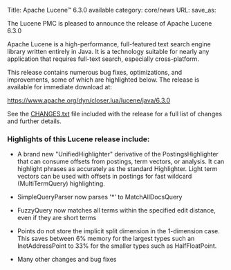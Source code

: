 Title: Apache Lucene™ 6.3.0 available
category: core/news
URL: 
save_as: 

The Lucene PMC is pleased to announce the release of Apache Lucene 6.3.0

Apache Lucene is a high-performance, full-featured text search engine
library written entirely in Java. It is a technology suitable for nearly
any application that requires full-text search, especially cross-platform.

This release contains numerous bug fixes, optimizations, and
improvements, some of which are highlighted below.
The release is available for immediate download at:

  <https://www.apache.org/dyn/closer.lua/lucene/java/6.3.0>

See the [CHANGES.txt](/core/6_3_0/changes/Changes.html) file included with the
release for a full list of changes and further details.

### Highlights of this Lucene release include:

  * A brand new "UnifiedHighlighter" derivative of the PostingsHighlighter that can consume offsets from postings, term vectors, or analysis. It can highlight phrases as accurately as the standard Highlighter. Light term vectors can be used with offsets in postings for fast wildcard (MultiTermQuery) highlighting.

  * SimpleQueryParser now parses '*' to MatchAllDocsQuery

  * FuzzyQuery now matches all terms within the specified edit distance, even if they are short terms

  * Points do not store the implicit split dimension in the 1-dimension case. This saves between 6% memory for the largest types such an InetAddressPoint to 33% for the smaller types such as HalfFloatPoint.

  * Many other changes and bug fixes

